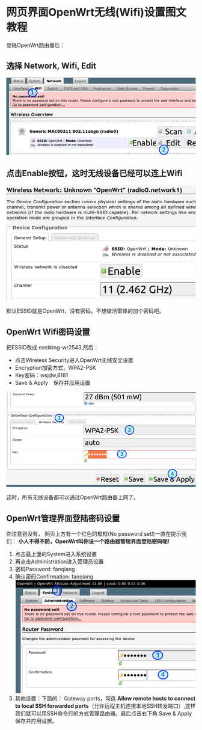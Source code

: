 # 网页界面OpenWrt无线(Wifi)设置图文教程

登陆OpenWrt路由器后：

## 选择 Network, Wifi, Edit
![](images/2.4.wifi-edit.png)

## 点击Enable按钮，这时无线设备已经可以连上Wifi
![](images/2.4.wifi-enable.png)

默认ESSID就是OpenWrt，没有密码。不想做活雷锋的加个密码吧。

## OpenWrt Wifi密码设置
把ESSID改成 eastking-wr2543,然后：  
- 点击Wireless Security进入OpenWrt无线安全设置
- Encryption加密方式，WPA2-PSK
- Key密码：wsjdw,8181
- Save & Apply　保存并应用设置

![](images/2.4.wifi-security.png)

这时，所有无线设备都可以通过OpenWrt路由器上网了。


## OpenWrt管理界面登陆密码设置
你注意到没有，	网页上方有一个红色的框框(No password set!)一直在提示我们： **小人不得不防，OpenWrt叫你设一个路由器管理界面登陆密码呢!**

1. 点击最上面的System进入系统设置
2. 再点击Administration进入管理员设置
3. 密码Password: fanqiang
4. 确认密码Confirmation: fanqiang
![](images/2.4.admin-password.png)
5. 其他设置：下面的：
Gateway ports，勾选 **Allow remote hosts to connect to local SSH forwarded ports**（允许远程主机连接本地SSH转发端口）,这样我们就可以用SSH命令行的方式管理路由器。最后点击右下角 Save & Apply保存并应用设置。